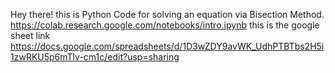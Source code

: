 Hey there!
this is Python Code for solving an equation via Bisection Method.
https://colab.research.google.com/notebooks/intro.ipynb
this is the google sheet link
https://docs.google.com/spreadsheets/d/1D3wZDY9avWK_UdhPTBTbs2H5i1zwRKU5p6mTlv-cm1c/edit?usp=sharing
